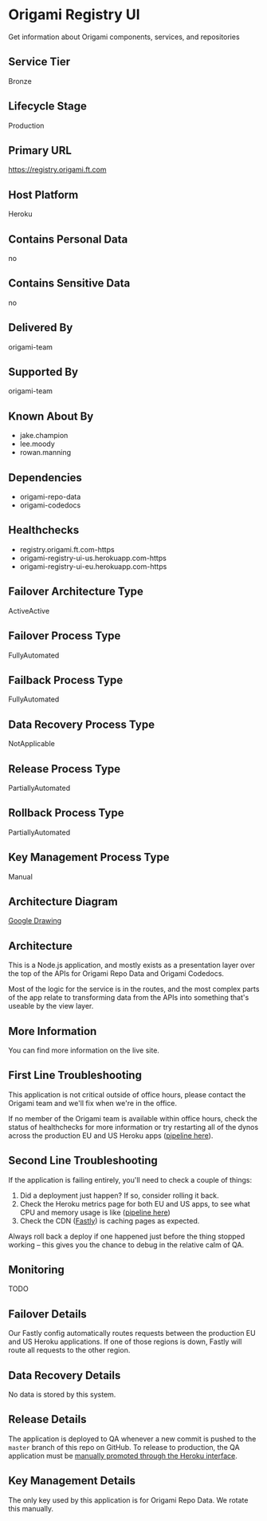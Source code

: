 # Origami Registry UI

Get information about Origami components, services, and repositories

## Service Tier

Bronze

## Lifecycle Stage

Production

## Primary URL

https://registry.origami.ft.com

## Host Platform

Heroku

## Contains Personal Data

no

## Contains Sensitive Data

no

## Delivered By

origami-team

## Supported By

origami-team

## Known About By

* jake.champion
* lee.moody
* rowan.manning

## Dependencies

* origami-repo-data
* origami-codedocs

## Healthchecks

* registry.origami.ft.com-https
* origami-registry-ui-us.herokuapp.com-https
* origami-registry-ui-eu.herokuapp.com-https

## Failover Architecture Type

ActiveActive

## Failover Process Type

FullyAutomated

## Failback Process Type

FullyAutomated

## Data Recovery Process Type

NotApplicable

## Release Process Type

PartiallyAutomated

## Rollback Process Type

PartiallyAutomated

## Key Management Process Type

Manual

## Architecture Diagram

<p><a href="https://docs.google.com/a/ft.com/drawings/d/1qKROLQvR-D5LzxxTTkJgzcr5IlLLkaRh3bEtF0AAYeA/edit?usp=sharing">Google Drawing</a></p>

## Architecture

This is a Node.js application, and mostly exists as a presentation layer over the top of the APIs for Origami Repo Data and Origami Codedocs.

Most of the logic for the service is in the routes, and the most complex parts of the app relate to transforming data from the APIs into something that's useable by the view layer.

## More Information

You can find more information on the live site.

## First Line Troubleshooting

This application is not critical outside of office hours, please contact the Origami team and we'll fix when we're in the office.

If no member of the Origami team is available within office hours, check the status of healthchecks for more information or try restarting all of the dynos across the production EU and US Heroku apps ([pipeline here](https://dashboard.heroku.com/pipelines/c206786a-73a4-4cbc-90dc-58db19255704)).


## Second Line Troubleshooting

If the application is failing entirely, you'll need to check a couple of things:

1. Did a deployment just happen? If so, consider rolling it back.
2. Check the Heroku metrics page for both EU and US apps, to see what CPU and memory usage is like ([pipeline here](https://dashboard.heroku.com/pipelines/c206786a-73a4-4cbc-90dc-58db19255704))
3. Check the CDN ([Fastly](https://manage.fastly.com/configure/services/7mnWDqaHxkKwIFASbvnV13/versions/9/domains)) is caching pages as expected.

Always roll back a deploy if one happened just before the thing stopped working – this gives you the chance to debug in the relative calm of QA.

## Monitoring

TODO

## Failover Details

Our Fastly config automatically routes requests between the production EU and US Heroku applications. If one of those regions is down, Fastly will route all requests to the other region.

## Data Recovery Details

No data is stored by this system.

## Release Details

The application is deployed to QA whenever a new commit is pushed to the `master` branch of this repo on GitHub. To release to production, the QA application must be [manually promoted through the Heroku interface](https://dashboard.heroku.com/pipelines/c206786a-73a4-4cbc-90dc-58db19255704).

## Key Management Details

The only key used by this application is for Origami Repo Data. We rotate this manually.

